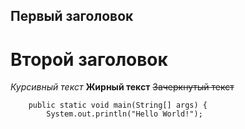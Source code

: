 ## Первый заголовок

# Второй заголовок

*Курсивный текст*
**Жирный текст**
~~Зачеркнутый текст~~


```public class Test {
	public static void main(String[] args) {
		System.out.println("Hello World!");
```
